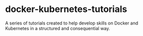 # docker-kubernetes-tutorials
A series of tutorials created to help develop skills on Docker and Kubernetes in a structured and consequential way. 
